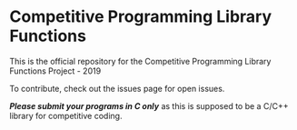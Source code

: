 # Competitive Programming Library Functions
This is the official repository for the Competitive Programming Library Functions Project - 2019

To contribute, check out the issues page for open issues.

***Please submit your programs in C only*** as this is supposed to be a C/C++ library for competitive coding.

